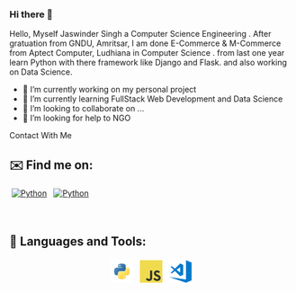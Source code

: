 ### Hi there 👋
Hello, Myself Jaswinder Singh a Computer Science Engineering . After gratuation from GNDU, Amritsar, I am done E-Commerce & M-Commerce from Aptect Computer, Ludhiana 
in Computer Science . from last one year learn Python with there framework like Django and Flask. and also working on Data Science.

- 🔭 I’m currently working on my personal project
- 🌱 I’m currently learning FullStack Web Development and Data Science 
- 👯 I’m looking to collaborate on ...
- 🤔 I’m looking for help to NGO

Contact With Me

## ✉️ Find me on:


<p align="center">
 
 
 
 <a href="https://www.linkedin.com/in/jaswinder-singh-8669451b" target="_blank" rel="noopener noreferrer"> <img src="https://cdn.jsdelivr.net/npm/simple-icons@v3/icons/linkedin.svg" alt="Python" height="40" style="vertical-align:top; margin:4px"></a>
 <a href="mailto:haanzee@gmail.com"> <img src="https://cdn.jsdelivr.net/npm/simple-icons@v3/icons/gmail.svg" alt="Python" height="40" style="vertical-align:top; margin:4px"></a>
</p>

<br />

## 🧰 Languages and Tools:
<p align="center">
<img src="https://raw.githubusercontent.com/github/explore/80688e429a7d4ef2fca1e82350fe8e3517d3494d/topics/python/python.png" alt="Python" height="40" style="vertical-align:top; margin:4px">
<img src="https://raw.githubusercontent.com/github/explore/80688e429a7d4ef2fca1e82350fe8e3517d3494d/topics/javascript/javascript.png" alt="Javascript" height="40" style="vertical-align:top; margin:4px">
<img src="https://raw.githubusercontent.com/github/explore/80688e429a7d4ef2fca1e82350fe8e3517d3494d/topics/visual-studio-code/visual-studio-code.png" alt="VS Code" height="40" style="vertical-align:top; margin:4px">
</p>
